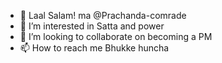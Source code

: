 - 👋 Laal Salam! ma @Prachanda-comrade
- 👀 I’m interested in Satta and power
- 💞️ I’m looking to collaborate on becoming a PM
- 📫 How to reach me Bhukke huncha


